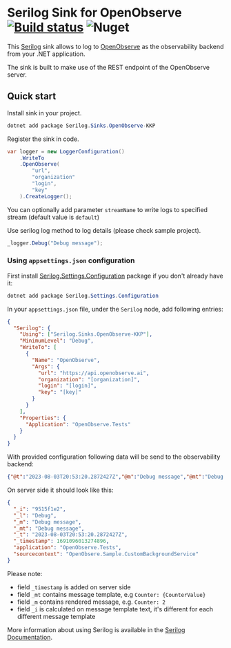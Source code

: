 # Serilog Sink for OpenObserve [![Build status](https://ci.appveyor.com/api/projects/status/d73v1w8rejebgtrv/branch/main?svg=true)](https://ci.appveyor.com/project/konradkaminski/serilog-sink-openobserve-kkp/branch/main) ![Nuget](https://img.shields.io/nuget/v/Serilog.Sinks.OpenObserve-KKP?logo=nuget)


This [Serilog](https://github.com/serilog/serilog) sink allows to log to [OpenObserve](https://openobserve.ai/) as the observability backend from your .NET application.

The sink is built to make use of the REST endpoint of the OpenObserve server.


## Quick start

Install sink in your project.
```powershell
dotnet add package Serilog.Sinks.OpenObserve-KKP
```

Register the sink in code.
```csharp
var logger = new LoggerConfiguration()
    .WriteTo
    .OpenObserve(
        "url",
        "organization"
        "login",
        "key"
    ).CreateLogger();
```

You can optionally add parameter `streamName` to write logs to specified stream (default value is `default`)

Use serilog log method to log details (please check sample project).

```csharp
_logger.Debug("Debug message");
```

### Using `appsettings.json` configuration

First install [Serilog.Settings.Configuration](https://github.com/serilog/serilog-settings-configuration) package if you don't already have it:

```powershell
dotnet add package Serilog.Settings.Configuration
```

In your `appsettings.json` file, under the `Serilog` node, add following entries:

```json
{
  "Serilog": {
    "Using": ["Serilog.Sinks.OpenObserve-KKP"],
    "MinimumLevel": "Debug",
    "WriteTo": [
      {
        "Name": "OpenObserve",
        "Args": {
          "url": "https://api.openobserve.ai",
          "organization": "[organization]",
          "login": "[login]",
          "key": "[key]"
        }
      }
    ],
    "Properties": {
      "Application": "OpenObserve.Tests"
    }
  }
}
```

With provided configuration following data will be send to the observability backend:
```json
{"@t":"2023-08-03T20:53:20.2872427Z","@m":"Debug message","@mt":"Debug message","@i":"9515f1e2","@l":"Debug","SourceContext":"OpenObsere.Sample.CustomBackgroundService","Application":"OpenObserve.Tests"}
```

On server side it should look like this:
```json
{
  "_i": "9515f1e2",
  "_l": "Debug",
  "_m": "Debug message",
  "_mt": "Debug message",
  "_t": "2023-08-03T20:53:20.2872427Z",
  "_timestamp": 1691096013274896,
  "application": "OpenObserve.Tests",
  "sourcecontext": "OpenObsere.Sample.CustomBackgroundService"
}
```
Please note:
* field `_timestamp` is added on server side
* field `_mt` contains message template, e.g `Counter: {CounterValue}`
* field `_m` contains rendered message, e.g. `Counter: 2`
* field `_i` is calculated on message template text, it's different for each different message template     

More information about using Serilog is available in the [Serilog Documentation](https://github.com/serilog/serilog/wiki).

